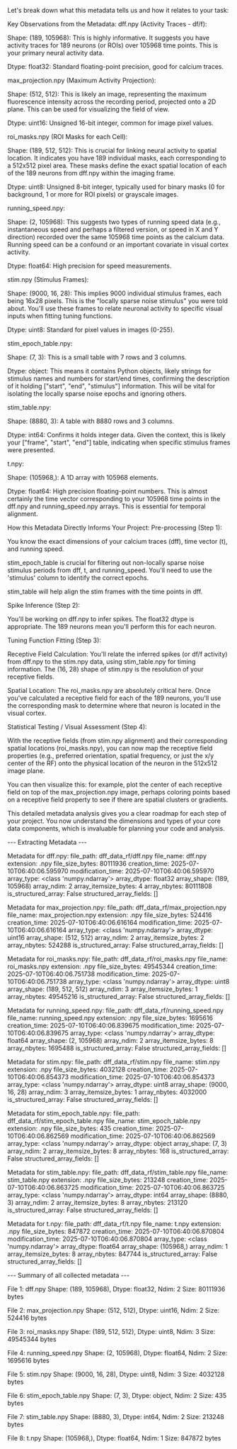 Let's break down what this metadata tells us and how it relates to your task:

Key Observations from the Metadata:
dff.npy (Activity Traces - df/f):

Shape: (189, 105968): This is highly informative. It suggests you have activity traces for 189 neurons (or ROIs) over 105968 time points. This is your primary neural activity data.

Dtype: float32: Standard floating-point precision, good for calcium traces.

max_projection.npy (Maximum Activity Projection):

Shape: (512, 512): This is likely an image, representing the maximum fluorescence intensity across the recording period, projected onto a 2D plane. This can be used for visualizing the field of view.

Dtype: uint16: Unsigned 16-bit integer, common for image pixel values.

roi_masks.npy (ROI Masks for each Cell):

Shape: (189, 512, 512): This is crucial for linking neural activity to spatial location. It indicates you have 189 individual masks, each corresponding to a 512x512 pixel area. These masks define the exact spatial location of each of the 189 neurons from dff.npy within the imaging frame.

Dtype: uint8: Unsigned 8-bit integer, typically used for binary masks (0 for background, 1 or more for ROI pixels) or grayscale images.

running_speed.npy:

Shape: (2, 105968): This suggests two types of running speed data (e.g., instantaneous speed and perhaps a filtered version, or speed in X and Y direction) recorded over the same 105968 time points as the calcium data. Running speed can be a confound or an important covariate in visual cortex activity.

Dtype: float64: High precision for speed measurements.

stim.npy (Stimulus Frames):

Shape: (9000, 16, 28): This implies 9000 individual stimulus frames, each being 16x28 pixels. This is the "locally sparse noise stimulus" you were told about. You'll use these frames to relate neuronal activity to specific visual inputs when fitting tuning functions.

Dtype: uint8: Standard for pixel values in images (0-255).

stim_epoch_table.npy:

Shape: (7, 3): This is a small table with 7 rows and 3 columns.

Dtype: object: This means it contains Python objects, likely strings for stimulus names and numbers for start/end times, confirming the description of it holding ["start", "end", "stimulus"] information. This will be vital for isolating the locally sparse noise epochs and ignoring others.

stim_table.npy:

Shape: (8880, 3): A table with 8880 rows and 3 columns.

Dtype: int64: Confirms it holds integer data. Given the context, this is likely your ["frame", "start", "end"] table, indicating when specific stimulus frames were presented.

t.npy:

Shape: (105968,): A 1D array with 105968 elements.

Dtype: float64: High precision floating-point numbers. This is almost certainly the time vector corresponding to your 105968 time points in the dff.npy and running_speed.npy arrays. This is essential for temporal alignment.

How this Metadata Directly Informs Your Project:
Pre-processing (Step 1):

You know the exact dimensions of your calcium traces (dff), time vector (t), and running speed.

stim_epoch_table is crucial for filtering out non-locally sparse noise stimulus periods from dff, t, and running_speed. You'll need to use the 'stimulus' column to identify the correct epochs.

stim_table will help align the stim frames with the time points in dff.

Spike Inference (Step 2):

You'll be working on dff.npy to infer spikes. The float32 dtype is appropriate. The 189 neurons mean you'll perform this for each neuron.

Tuning Function Fitting (Step 3):

Receptive Field Calculation: You'll relate the inferred spikes (or df/f activity) from dff.npy to the stim.npy data, using stim_table.npy for timing information. The (16, 28) shape of stim.npy is the resolution of your receptive fields.

Spatial Location: The roi_masks.npy are absolutely critical here. Once you've calculated a receptive field for each of the 189 neurons, you'll use the corresponding mask to determine where that neuron is located in the visual cortex.

Statistical Testing / Visual Assessment (Step 4):

With the receptive fields (from stim.npy alignment) and their corresponding spatial locations (roi_masks.npy), you can now map the receptive field properties (e.g., preferred orientation, spatial frequency, or just the x/y center of the RF) onto the physical location of the neuron in the 512x512 image plane.

You can then visualize this: for example, plot the center of each receptive field on top of the max_projection.npy image, perhaps coloring points based on a receptive field property to see if there are spatial clusters or gradients.

This detailed metadata analysis gives you a clear roadmap for each step of your project. You now understand the dimensions and types of your core data components, which is invaluable for planning your code and analysis.

--- Extracting Metadata ---

Metadata for dff.npy:
  file_path: dff_data_rf/dff.npy
  file_name: dff.npy
  extension: .npy
  file_size_bytes: 80111936
  creation_time: 2025-07-10T06:40:06.595970
  modification_time: 2025-07-10T06:40:06.595970
  array_type: <class 'numpy.ndarray'>
  array_dtype: float32
  array_shape: (189, 105968)
  array_ndim: 2
  array_itemsize_bytes: 4
  array_nbytes: 80111808
  is_structured_array: False
  structured_array_fields: []

Metadata for max_projection.npy:
  file_path: dff_data_rf/max_projection.npy
  file_name: max_projection.npy
  extension: .npy
  file_size_bytes: 524416
  creation_time: 2025-07-10T06:40:06.616164
  modification_time: 2025-07-10T06:40:06.616164
  array_type: <class 'numpy.ndarray'>
  array_dtype: uint16
  array_shape: (512, 512)
  array_ndim: 2
  array_itemsize_bytes: 2
  array_nbytes: 524288
  is_structured_array: False
  structured_array_fields: []

Metadata for roi_masks.npy:
  file_path: dff_data_rf/roi_masks.npy
  file_name: roi_masks.npy
  extension: .npy
  file_size_bytes: 49545344
  creation_time: 2025-07-10T06:40:06.751738
  modification_time: 2025-07-10T06:40:06.751738
  array_type: <class 'numpy.ndarray'>
  array_dtype: uint8
  array_shape: (189, 512, 512)
  array_ndim: 3
  array_itemsize_bytes: 1
  array_nbytes: 49545216
  is_structured_array: False
  structured_array_fields: []

Metadata for running_speed.npy:
  file_path: dff_data_rf/running_speed.npy
  file_name: running_speed.npy
  extension: .npy
  file_size_bytes: 1695616
  creation_time: 2025-07-10T06:40:06.839675
  modification_time: 2025-07-10T06:40:06.839675
  array_type: <class 'numpy.ndarray'>
  array_dtype: float64
  array_shape: (2, 105968)
  array_ndim: 2
  array_itemsize_bytes: 8
  array_nbytes: 1695488
  is_structured_array: False
  structured_array_fields: []

Metadata for stim.npy:
  file_path: dff_data_rf/stim.npy
  file_name: stim.npy
  extension: .npy
  file_size_bytes: 4032128
  creation_time: 2025-07-10T06:40:06.854373
  modification_time: 2025-07-10T06:40:06.854373
  array_type: <class 'numpy.ndarray'>
  array_dtype: uint8
  array_shape: (9000, 16, 28)
  array_ndim: 3
  array_itemsize_bytes: 1
  array_nbytes: 4032000
  is_structured_array: False
  structured_array_fields: []

Metadata for stim_epoch_table.npy:
  file_path: dff_data_rf/stim_epoch_table.npy
  file_name: stim_epoch_table.npy
  extension: .npy
  file_size_bytes: 435
  creation_time: 2025-07-10T06:40:06.862569
  modification_time: 2025-07-10T06:40:06.862569
  array_type: <class 'numpy.ndarray'>
  array_dtype: object
  array_shape: (7, 3)
  array_ndim: 2
  array_itemsize_bytes: 8
  array_nbytes: 168
  is_structured_array: False
  structured_array_fields: []

Metadata for stim_table.npy:
  file_path: dff_data_rf/stim_table.npy
  file_name: stim_table.npy
  extension: .npy
  file_size_bytes: 213248
  creation_time: 2025-07-10T06:40:06.863725
  modification_time: 2025-07-10T06:40:06.863725
  array_type: <class 'numpy.ndarray'>
  array_dtype: int64
  array_shape: (8880, 3)
  array_ndim: 2
  array_itemsize_bytes: 8
  array_nbytes: 213120
  is_structured_array: False
  structured_array_fields: []

Metadata for t.npy:
  file_path: dff_data_rf/t.npy
  file_name: t.npy
  extension: .npy
  file_size_bytes: 847872
  creation_time: 2025-07-10T06:40:06.870804
  modification_time: 2025-07-10T06:40:06.870804
  array_type: <class 'numpy.ndarray'>
  array_dtype: float64
  array_shape: (105968,)
  array_ndim: 1
  array_itemsize_bytes: 8
  array_nbytes: 847744
  is_structured_array: False
  structured_array_fields: []

--- Summary of all collected metadata ---

File 1: dff.npy
  Shape: (189, 105968), Dtype: float32, Ndim: 2
  Size: 80111936 bytes

File 2: max_projection.npy
  Shape: (512, 512), Dtype: uint16, Ndim: 2
  Size: 524416 bytes

File 3: roi_masks.npy
  Shape: (189, 512, 512), Dtype: uint8, Ndim: 3
  Size: 49545344 bytes

File 4: running_speed.npy
  Shape: (2, 105968), Dtype: float64, Ndim: 2
  Size: 1695616 bytes

File 5: stim.npy
  Shape: (9000, 16, 28), Dtype: uint8, Ndim: 3
  Size: 4032128 bytes

File 6: stim_epoch_table.npy
  Shape: (7, 3), Dtype: object, Ndim: 2
  Size: 435 bytes

File 7: stim_table.npy
  Shape: (8880, 3), Dtype: int64, Ndim: 2
  Size: 213248 bytes

File 8: t.npy
  Shape: (105968,), Dtype: float64, Ndim: 1
  Size: 847872 bytes